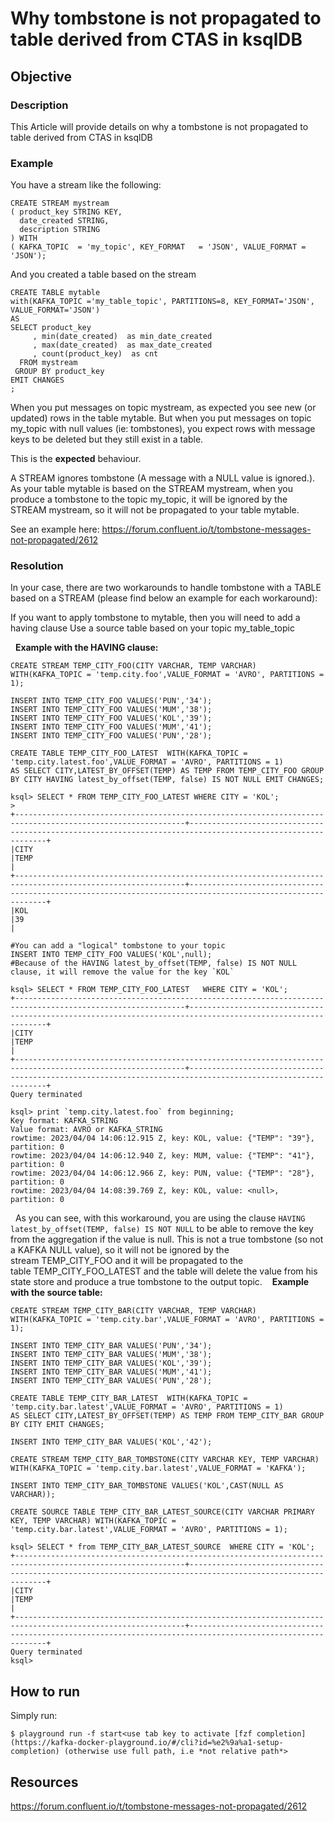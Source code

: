 # Why tombstone is not propagated to table derived from CTAS in ksqlDB

## Objective

### Description

This Article will provide details on why a tombstone is not propagated to table derived from CTAS in ksqlDB

### Example

You have a stream like the following:
```
CREATE STREAM mystream
( product_key STRING KEY,
  date_created STRING,
  description STRING
) WITH
( KAFKA_TOPIC  = 'my_topic', KEY_FORMAT   = 'JSON', VALUE_FORMAT = 'JSON');
```

And you created a table based on the stream

```
CREATE TABLE mytable
with(KAFKA_TOPIC ='my_table_topic', PARTITIONS=8, KEY_FORMAT='JSON', VALUE_FORMAT='JSON')
AS
SELECT product_key
     , min(date_created)  as min_date_created
     , max(date_created)  as max_date_created
     , count(product_key)  as cnt
  FROM mystream
 GROUP BY product_key
EMIT CHANGES
;
```

When you put messages on topic mystream, as expected you see new (or updated) rows in the table mytable.
But when you put messages on topic my_topic with null values (ie: tombstones), you expect rows with message keys to be deleted but they still exist in a table.

This is the **expected** behaviour.

A STREAM ignores tombstone (A message with a NULL value is ignored.). As your table mytable is based on the STREAM mystream, when you produce a tombstone to the topic my_topic, it will be ignored by the STREAM mystream, so it will not be propagated to your table mytable.

See an example here: https://forum.confluent.io/t/tombstone-messages-not-propagated/2612

### Resolution

In your case, there are two workarounds to handle tombstone with a TABLE based on a STREAM (please find below an example for each workaround):

If you want to apply tombstone to mytable, then you will need to add a having clause
Use a source table based on your topic my_table_topic 

 
**Example with the HAVING clause:**
```
CREATE STREAM TEMP_CITY_FOO(CITY VARCHAR, TEMP VARCHAR) WITH(KAFKA_TOPIC = 'temp.city.foo',VALUE_FORMAT = 'AVRO', PARTITIONS = 1);

INSERT INTO TEMP_CITY_FOO VALUES('PUN','34');
INSERT INTO TEMP_CITY_FOO VALUES('MUM','38');
INSERT INTO TEMP_CITY_FOO VALUES('KOL','39');
INSERT INTO TEMP_CITY_FOO VALUES('MUM','41');
INSERT INTO TEMP_CITY_FOO VALUES('PUN','28');

CREATE TABLE TEMP_CITY_FOO_LATEST  WITH(KAFKA_TOPIC = 'temp.city.latest.foo',VALUE_FORMAT = 'AVRO', PARTITIONS = 1)
AS SELECT CITY,LATEST_BY_OFFSET(TEMP) AS TEMP FROM TEMP_CITY_FOO GROUP BY CITY HAVING latest_by_offset(TEMP, false) IS NOT NULL EMIT CHANGES;

ksql> SELECT * FROM TEMP_CITY_FOO_LATEST WHERE CITY = 'KOL';
>
+------------------------------------------------------------------------------------------------------------+------------------------------------------------------------------------------------------------------------+
|CITY                                                                                                        |TEMP                                                                                                        |
+------------------------------------------------------------------------------------------------------------+------------------------------------------------------------------------------------------------------------+
|KOL                                                                                                         |39                                                                                                          |

#You can add a "logical" tombstone to your topic
INSERT INTO TEMP_CITY_FOO VALUES('KOL',null);
#Because of the HAVING latest_by_offset(TEMP, false) IS NOT NULL clause, it will remove the value for the key `KOL`

ksql> SELECT * FROM TEMP_CITY_FOO_LATEST   WHERE CITY = 'KOL';
+------------------------------------------------------------------------------------------------------------+------------------------------------------------------------------------------------------------------------+
|CITY                                                                                                        |TEMP                                                                                                        |
+------------------------------------------------------------------------------------------------------------+------------------------------------------------------------------------------------------------------------+
Query terminated

ksql> print `temp.city.latest.foo` from beginning;
Key format: KAFKA_STRING
Value format: AVRO or KAFKA_STRING
rowtime: 2023/04/04 14:06:12.915 Z, key: KOL, value: {"TEMP": "39"}, partition: 0
rowtime: 2023/04/04 14:06:12.940 Z, key: MUM, value: {"TEMP": "41"}, partition: 0
rowtime: 2023/04/04 14:06:12.966 Z, key: PUN, value: {"TEMP": "28"}, partition: 0
rowtime: 2023/04/04 14:08:39.769 Z, key: KOL, value: <null>, partition: 0
```
 
As you can see, with this workaround, you are using the clause `HAVING latest_by_offset(TEMP, false) IS NOT NULL` to be able to remove the key from the aggregation if the value is null. This is not a true tombstone (so not a KAFKA NULL value), so it will not be ignored by the stream TEMP_CITY_FOO and it will be propagated to the table TEMP_CITY_FOO_LATEST and the table will delete the value from his state store and produce a true tombstone to the output topic. 
 
**Example with the source table:**

```
CREATE STREAM TEMP_CITY_BAR(CITY VARCHAR, TEMP VARCHAR) WITH(KAFKA_TOPIC = 'temp.city.bar',VALUE_FORMAT = 'AVRO', PARTITIONS = 1);

INSERT INTO TEMP_CITY_BAR VALUES('PUN','34');
INSERT INTO TEMP_CITY_BAR VALUES('MUM','38');
INSERT INTO TEMP_CITY_BAR VALUES('KOL','39');
INSERT INTO TEMP_CITY_BAR VALUES('MUM','41');
INSERT INTO TEMP_CITY_BAR VALUES('PUN','28');

CREATE TABLE TEMP_CITY_BAR_LATEST  WITH(KAFKA_TOPIC = 'temp.city.bar.latest',VALUE_FORMAT = 'AVRO', PARTITIONS = 1)
AS SELECT CITY,LATEST_BY_OFFSET(TEMP) AS TEMP FROM TEMP_CITY_BAR GROUP BY CITY EMIT CHANGES;

INSERT INTO TEMP_CITY_BAR VALUES('KOL','42');

CREATE STREAM TEMP_CITY_BAR_TOMBSTONE(CITY VARCHAR KEY, TEMP VARCHAR) WITH(KAFKA_TOPIC = 'temp.city.bar.latest',VALUE_FORMAT = 'KAFKA');

INSERT INTO TEMP_CITY_BAR_TOMBSTONE VALUES('KOL',CAST(NULL AS VARCHAR));

CREATE SOURCE TABLE TEMP_CITY_BAR_LATEST_SOURCE(CITY VARCHAR PRIMARY KEY, TEMP VARCHAR) WITH(KAFKA_TOPIC = 'temp.city.bar.latest',VALUE_FORMAT = 'AVRO', PARTITIONS = 1);

ksql> SELECT * from TEMP_CITY_BAR_LATEST_SOURCE  WHERE CITY = 'KOL';
+------------------------------------------------------------------------------------------------------------+------------------------------------------------------------------------------------------------------------+
|CITY                                                                                                        |TEMP                                                                                                        |
+------------------------------------------------------------------------------------------------------------+------------------------------------------------------------------------------------------------------------+
Query terminated
ksql>
```

## How to run

Simply run:

```
$ playground run -f start<use tab key to activate [fzf completion](https://kafka-docker-playground.io/#/cli?id=%e2%9a%a1-setup-completion) (otherwise use full path, i.e *not relative path*>
```

## Resources
https://forum.confluent.io/t/tombstone-messages-not-propagated/2612
